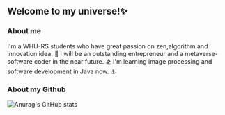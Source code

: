 ## Welcome to my universe!:sparkles:

### About me

I'm a WHU-RS students who have great passion on zen,algorithm and innovation idea. :telescope:
I will be an outstanding entrepreneur and a metaverse-software coder in the near future. :snowboarder:
I'm learning image processing and software development in Java now. :anchor:

### About my Github

![Anurag's GitHub stats](https://github-readme-stats.vercel.app/api?username=lazyOt&show_icons=true&theme=radical)
